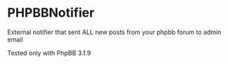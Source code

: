 # PHPBBNotifier

External notifier that sent ALL new posts from your phpbb forum to admin email

Tested only with PhpBB 3.1.9
